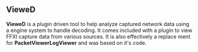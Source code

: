 VieweD
-------
**VieweD** is a plugin driven tool to help analyze captured network data using a engine system to handle decoding.
It comes included with a plugin to view FFXI capture data from various sources.
It is also effectively a replace ment for **PacketViewerLogViewer** and was based on it's code.
